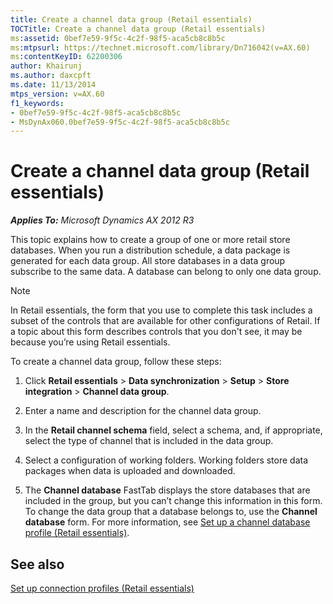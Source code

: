 ```yaml
---
title: Create a channel data group (Retail essentials)
TOCTitle: Create a channel data group (Retail essentials)
ms:assetid: 0bef7e59-9f5c-4c2f-98f5-aca5cb8c8b5c
ms:mtpsurl: https://technet.microsoft.com/library/Dn716042(v=AX.60)
ms:contentKeyID: 62200306
author: Khairunj
ms.author: daxcpft
ms.date: 11/13/2014
mtps_version: v=AX.60
f1_keywords:
- 0bef7e59-9f5c-4c2f-98f5-aca5cb8c8b5c
- MsDynAx060.0bef7e59-9f5c-4c2f-98f5-aca5cb8c8b5c
---
```


# Create a channel data group (Retail essentials) 


_**Applies To:** Microsoft Dynamics AX 2012 R3_

This topic explains how to create a group of one or more retail store databases. When you run a distribution schedule, a data package is generated for each data group. All store databases in a data group subscribe to the same data. A database can belong to only one data group.


> [!NOTE]
> <P>In Retail essentials, the form that you use to complete this task includes a subset of the controls that are available for other configurations of Retail. If a topic about this form describes controls that you don't see, it may be because you’re using Retail essentials.</P>



To create a channel data group, follow these steps:

1.  Click **Retail essentials** \> **Data synchronization** \> **Setup** \> **Store integration** \> **Channel data group**.

2.  Enter a name and description for the channel data group.

3.  In the **Retail channel schema** field, select a schema, and, if appropriate, select the type of channel that is included in the data group.

4.  Select a configuration of working folders. Working folders store data packages when data is uploaded and downloaded.

5.  The **Channel database** FastTab displays the store databases that are included in the group, but you can’t change this information in this form. To change the data group that a database belongs to, use the **Channel database** form. For more information, see [Set up a channel database profile (Retail essentials)](set-up-a-channel-database-profile-retail-essentials.md).

## See also

[Set up connection profiles (Retail essentials)](set-up-connection-profiles-retail-essentials.md)

  


